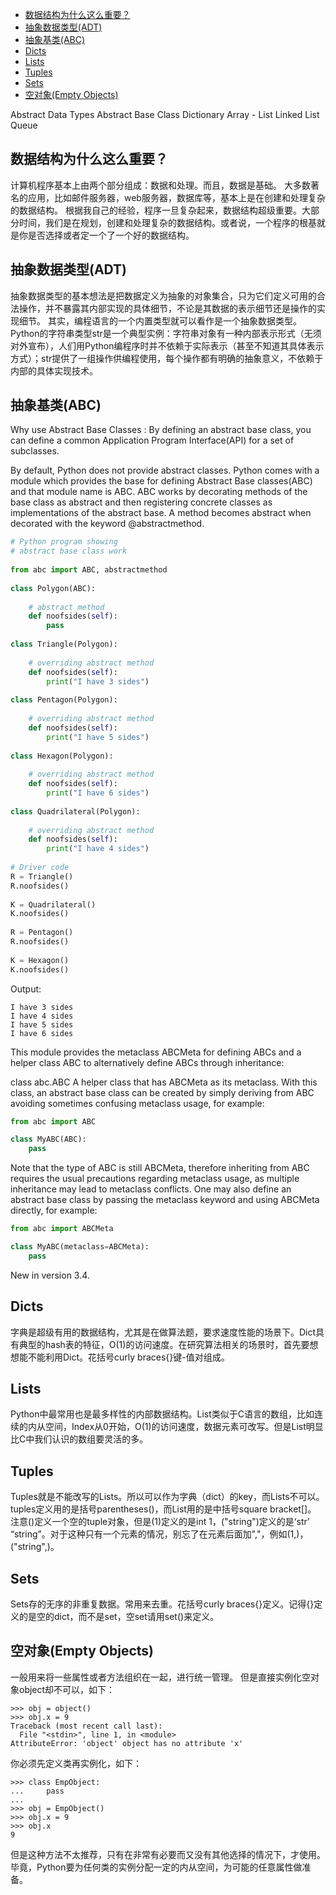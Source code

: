 - [数据结构为什么这么重要？](#数据结构为什么这么重要)
- [抽象数据类型(ADT)](#抽象数据类型adt)
- [抽象基类(ABC)](#抽象基类abc)
- [Dicts](#dicts)
- [Lists](#lists)
- [Tuples](#tuples)
- [Sets](#sets)
- [空对象(Empty Objects)](#空对象empty-objects)

Abstract Data Types
Abstract Base Class
Dictionary
Array - List
Linked List
Queue

## 数据结构为什么这么重要？

计算机程序基本上由两个部分组成：数据和处理。而且，数据是基础。
大多数著名的应用，比如邮件服务器，web服务器，数据库等，基本上是在创建和处理复杂的数据结构。
根据我自己的经验，程序一旦复杂起来，数据结构超级重要。大部分时间，我们是在规划，创建和处理复杂的数据结构。或者说，一个程序的根基就是你是否选择或者定一个了一个好的数据结构。


## 抽象数据类型(ADT)
抽象数据类型的基本想法是把数据定义为抽象的对象集合，只为它们定义可用的合法操作，并不暴露其内部实现的具体细节，不论是其数据的表示细节还是操作的实现细节。
其实，编程语言的一个内置类型就可以看作是一个抽象数据类型。Python的字符串类型str是一个典型实例：字符串对象有一种内部表示形式（无须对外宣布），人们用Python编程序时并不依赖于实际表示（甚至不知道其具体表示方式）；str提供了一组操作供编程使用，每个操作都有明确的抽象意义，不依赖于内部的具体实现技术。

## 抽象基类(ABC)

Why use Abstract Base Classes :
By defining an abstract base class, you can define a common Application Program Interface(API) for a set of subclasses. 

By default, Python does not provide abstract classes. Python comes with a module which provides the base for defining Abstract Base classes(ABC) and that module name is ABC. ABC works by decorating methods of the base class as abstract and then registering concrete classes as implementations of the abstract base. A method becomes abstract when decorated with the keyword @abstractmethod.
```python
# Python program showing 
# abstract base class work 
  
from abc import ABC, abstractmethod 
  
class Polygon(ABC): 
  
    # abstract method 
    def noofsides(self): 
        pass
  
class Triangle(Polygon): 
  
    # overriding abstract method 
    def noofsides(self): 
        print("I have 3 sides") 
  
class Pentagon(Polygon): 
  
    # overriding abstract method 
    def noofsides(self): 
        print("I have 5 sides") 
  
class Hexagon(Polygon): 
  
    # overriding abstract method 
    def noofsides(self): 
        print("I have 6 sides") 
  
class Quadrilateral(Polygon): 
  
    # overriding abstract method 
    def noofsides(self): 
        print("I have 4 sides") 
  
# Driver code 
R = Triangle() 
R.noofsides() 
  
K = Quadrilateral() 
K.noofsides() 
  
R = Pentagon() 
R.noofsides() 
  
K = Hexagon() 
K.noofsides() 
```

Output:
```
I have 3 sides
I have 4 sides
I have 5 sides
I have 6 sides
```

This module provides the metaclass ABCMeta for defining ABCs and a helper class ABC to alternatively define ABCs through inheritance:

class abc.ABC
A helper class that has ABCMeta as its metaclass. With this class, an abstract base class can be created by simply deriving from ABC avoiding sometimes confusing metaclass usage, for example:
```python
from abc import ABC

class MyABC(ABC):
    pass
```
Note that the type of ABC is still ABCMeta, therefore inheriting from ABC requires the usual precautions regarding metaclass usage, as multiple inheritance may lead to metaclass conflicts. One may also define an abstract base class by passing the metaclass keyword and using ABCMeta directly, for example:
```python
from abc import ABCMeta

class MyABC(metaclass=ABCMeta):
    pass
```
New in version 3.4.

## Dicts

字典是超级有用的数据结构，尤其是在做算法题，要求速度性能的场景下。Dict具有典型的hash表的特征，O(1)的访问速度。在研究算法相关的场景时，首先要想想能不能利用Dict。花括号curly braces{}键-值对组成。

## Lists

Python中最常用也是最多样性的内部数据结构。List类似于C语言的数组，比如连续的内从空间，Index从0开始，O(1)的访问速度，数据元素可改写。但是List明显比C中我们认识的数组要灵活的多。

## Tuples

Tuples就是不能改写的Lists。所以可以作为字典（dict）的key，而Lists不可以。tuples定义用的是括号parentheses()，而List用的是中括号square bracket[]。
注意()定义一个空的tuple对象，但是(1)定义的是int 1，("string")定义的是‘str’ “string”。对于这种只有一个元素的情况，别忘了在元素后面加","，例如(1,)， ("string",)。

## Sets

Sets存的无序的非重复数据。常用来去重。花括号curly braces{}定义。记得{}定义的是空的dict，而不是set，空set请用set()来定义。


## 空对象(Empty Objects)

一般用来将一些属性或者方法组织在一起，进行统一管理。
但是直接实例化空对象object却不可以，如下：
```
>>> obj = object()
>>> obj.x = 9
Traceback (most recent call last):
  File "<stdin>", line 1, in <module>
AttributeError: 'object' object has no attribute 'x'
```
你必须先定义类再实例化，如下：
```
>>> class EmpObject:
...     pass
... 
>>> obj = EmpObject()
>>> obj.x = 9
>>> obj.x
9
```
但是这种方法不太推荐，只有在非常有必要而又没有其他选择的情况下，才使用。毕竟，Python要为任何类的实例分配一定的内从空间，为可能的任意属性做准备。
